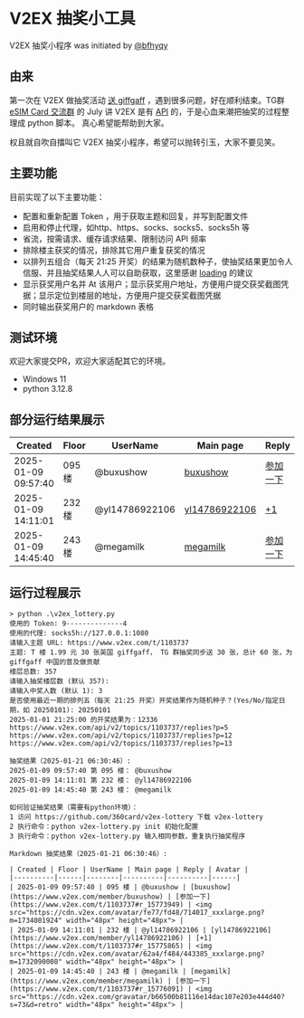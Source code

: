 # V2EX 抽奖小工具
V2EX 抽奖小程序 was initiated by [@bfhyqy](https://www.v2ex.com/member/bfhyqy)

## 由来
第一次在 V2EX 做抽奖活动 [送 giffgaff](https://www.v2ex.com/t/1103737) ，遇到很多问题，好在顺利结束。TG群 [eSIM Card 交流群](https://t.me/esim_card_fans) 的 July 讲 V2EX 是有 [API](https://www.v2ex.com/help/personal-access-token) 的，于是心血来潮把抽奖的过程整理成 python 脚本。
真心希望能帮助到大家。

权且就自吹自擂叫它 V2EX 抽奖小程序，希望可以抛转引玉，大家不要见笑。

## 主要功能

目前实现了以下主要功能：
- 配置和重新配置 Token ，用于获取主题和回复，并写到配置文件
- 启用和停止代理，如http、https、socks、socks5、socks5h 等
- 省流，按需请求、缓存请求结果、限制访问 API 频率
- 排除楼主获奖的情况，排除其它用户重复获奖的情况
- 以排列五组合（每天 21:25 开奖）的结果为随机数种子，使抽奖结果更加令人信服、并且抽奖结果人人可以自助获取，这里感谢 [loading](https://v2ex.com/member/loading) 的建议
- 显示获奖用户名并 At 该用户；显示获奖用户地址，方便用户提交获奖截图凭据；显示定位到楼层的地址，方便用户提交获奖截图凭据
- 同时输出获奖用户的 markdown 表格

## 测试环境

欢迎大家提交PR，欢迎大家适配其它的环境。

- Windows 11
- python 3.12.8

## 部分运行结果展示

| Created | Floor | UserName | Main page | Reply | Avatar |
|----------|------|--------|----------|----------|------|
| 2025-01-09 09:57:40 | 095 楼 | @buxushow | [buxushow](https://www.v2ex.com/member/buxushow) | [参加一下](https://www.v2ex.com/t/1103737#r_15773949) | <img src="https://cdn.v2ex.com/avatar/fe77/fd48/714017_xxxlarge.png?m=1734081924" width="48px" height="48px"> |
| 2025-01-09 14:11:01 | 232 楼 | @yl14786922106 | [yl14786922106](https://www.v2ex.com/member/yl14786922106) | [+1](https://www.v2ex.com/t/1103737#r_15775865) | <img src="https://cdn.v2ex.com/avatar/62a4/f484/443385_xxxlarge.png?m=1732090008" width="48px" height="48px"> |
| 2025-01-09 14:45:40 | 243 楼 | @megamilk | [megamilk](https://www.v2ex.com/member/megamilk) | [参加一下](https://www.v2ex.com/t/1103737#r_15776091) | <img src="https://cdn.v2ex.com/gravatar/b66500b81116e14dac107e203e444d40?s=73&d=retro" width="48px" height="48px"> |


## 运行过程展示

```
> python .\v2ex_lottery.py 
使用的 Token: 9--------------4
使用的代理: socks5h://127.0.0.1:1080
请输入主题 URL: https://www.v2ex.com/t/1103737
主题: T 楼 1.99 元 30 张英国 giffgaff， TG 群抽奖同步送 30 张，总计 60 张，为 giffgaff 中国的普及做贡献
楼层总数: 357
请输入抽奖楼层数 (默认 357):
请输入中奖人数 (默认 1): 3
是否使用最近一期的排列五（每天 21:25 开奖）开奖结果作为随机种子？(Yes/No/指定日期，如 20250101): 20250101
2025-01-01 21:25:00 的开奖结果为：12336
https://www.v2ex.com/api/v2/topics/1103737/replies?p=5
https://www.v2ex.com/api/v2/topics/1103737/replies?p=12
https://www.v2ex.com/api/v2/topics/1103737/replies?p=13

抽奖结果（2025-01-21 06:30:46）:
2025-01-09 09:57:40 第 095 楼： @buxushow
2025-01-09 14:11:01 第 232 楼： @yl14786922106
2025-01-09 14:45:40 第 243 楼： @megamilk

如何验证抽奖结果（需要有python环境）：
1 访问 https://github.com/360card/v2ex-lottery 下载 v2ex-lottery
2 执行命令：python v2ex-lottery.py init 初始化配置
3 执行命令：python v2ex-lottery.py 输入相同参数，重复执行抽奖程序

Markdown 抽奖结果（2025-01-21 06:30:46）:

| Created | Floor | UserName | Main page | Reply | Avatar |
|----------|------|--------|----------|----------|------|
| 2025-01-09 09:57:40 | 095 楼 | @buxushow | [buxushow](https://www.v2ex.com/member/buxushow) | [参加一下](https://www.v2ex.com/t/1103737#r_15773949) | <img src="https://cdn.v2ex.com/avatar/fe77/fd48/714017_xxxlarge.png?m=1734081924" width="48px" height="48px"> |
| 2025-01-09 14:11:01 | 232 楼 | @yl14786922106 | [yl14786922106](https://www.v2ex.com/member/yl14786922106) | [+1](https://www.v2ex.com/t/1103737#r_15775865) | <img src="https://cdn.v2ex.com/avatar/62a4/f484/443385_xxxlarge.png?m=1732090008" width="48px" height="48px"> |
| 2025-01-09 14:45:40 | 243 楼 | @megamilk | [megamilk](https://www.v2ex.com/member/megamilk) | [参加一下](https://www.v2ex.com/t/1103737#r_15776091) | <img src="https://cdn.v2ex.com/gravatar/b66500b81116e14dac107e203e444d40?s=73&d=retro" width="48px" height="48px"> |
```

